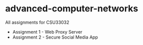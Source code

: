 # advanced-computer-networks
All assignments for CSU33032
- Assignment 1 - Web Proxy Server
- Assignment 2 - Secure Social Media App
